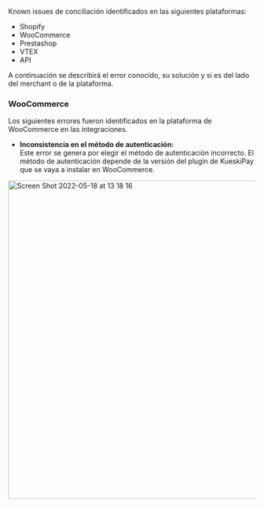 Known issues de conciliación identificados en las siguientes plataformas:
- Shopify
- WooCommerce
- Prestashop
- VTEX
- API

A continuación se describirá el error conocido, su solución y si es del lado del merchant o de la plataforma. 

### WooCommerce
Los siguientes errores fueron identificados en la plataforma de WooCommerce en las integraciones.
- **Inconsistencia en el método de autenticación:**  
Este error se genera por elegir el método de autenticación incorrecto. El método de autenticación depende de la versión del plugin de KueskiPay que se vaya a instalar en WooCommerce. 

 

<img width="648" alt="Screen Shot 2022-05-18 at 13 18 16" src="https://user-images.githubusercontent.com/101224062/169166339-2662f09a-61f6-4d0d-a19c-1d9df799492b.png">
